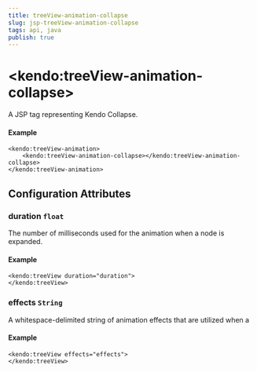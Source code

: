 ```yaml
---
title: treeView-animation-collapse
slug: jsp-treeView-animation-collapse
tags: api, java
publish: true
---
```


# \<kendo:treeView-animation-collapse\>
A JSP tag representing Kendo Collapse.

#### Example
    <kendo:treeView-animation>
        <kendo:treeView-animation-collapse></kendo:treeView-animation-collapse>
    </kendo:treeView-animation>


## Configuration Attributes


### duration `float`

The number of milliseconds used for the animation when a node is expanded.

#### Example
    <kendo:treeView duration="duration">
    </kendo:treeView>



### effects `String`

A whitespace-delimited string of animation effects that are utilized when a

#### Example
    <kendo:treeView effects="effects">
    </kendo:treeView>


